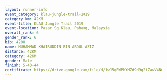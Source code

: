 ```yaml
---
layout: runner-info 
event_category: klau-jungle-trail-2019 
category_km: 42KM 
event-title: KLAU Jungle Trail 2019 
event-location: Pasar Sg Klau, Pahang, Malaysia 
overall_rank: 6
gender_rank: 6
bib: 4208
name: MUHAMMAD KHAIRUDDIN BIN ABDUL AZIZ
distance: 42KM
category: 42KM
gender: Male
finish: 5-43-44
certificate: https://drive.google.com/file/d/1wJ5qRWPhYMZd9d9g2tZawV4N6ojEIGOM/view?usp=sharing
---
```

